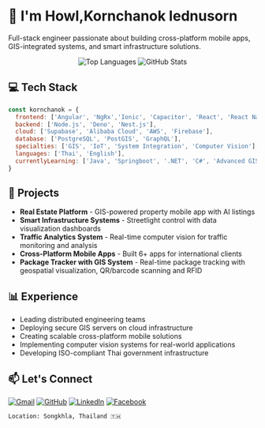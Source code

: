 # 👋 I'm Howl,Kornchanok Iednusorn

Full-stack engineer passionate about building cross-platform mobile apps, GIS-integrated systems, and smart infrastructure solutions.

<div align="center">
  <img src="https://github-readme-stats-chi-one-49.vercel.app/api/top-langs/?username=HKornchanok&hide=MDX,HTML,SCSS&layout=compact" alt="Top Languages" />
  <img src="https://github-readme-stats-chi-one-49.vercel.app/api?username=HKornchanok&show_icons=true" alt="GitHub Stats" />
</div>

## 💻 Tech Stack

```javascript
const kornchanok = {
  frontend: ['Angular', 'NgRx','Ionic', 'Capacitor', 'React', 'React Native', 'Next.js',  'Flutter', 'Swift', 'Kotlin'],
  backend: ['Node.js', 'Deno', 'Nest.js'],
  cloud: ['Supabase', 'Alibaba Cloud', 'AWS', 'Firebase'],
  database: ['PostgreSQL', 'PostGIS', 'GraphQL'],
  specialties: ['GIS', 'IoT', 'System Integration', 'Computer Vision'],
  languages: ['Thai', 'English'],
  currentlyLearning: ['Java', 'Springboot', '.NET', 'C#', 'Advanced GIS', 'AI/ML Optimization']
}
```

## 🚀 Projects

- **Real Estate Platform** - GIS-powered property mobile app with AI listings 
- **Smart Infrastructure Systems** - Streetlight control with data visualization dashboards
- **Traffic Analytics System** - Real-time computer vision for traffic monitoring and analysis
- **Cross-Platform Mobile Apps** - Built 6+ apps for international clients
- **Package Tracker with GIS System** - Real-time package tracking with geospatial visualization, QR/barcode scanning and RFID

## 📊 Experience

- Leading distributed engineering teams
- Deploying secure GIS servers on cloud infrastructure
- Creating scalable cross-platform mobile solutions
- Implementing computer vision systems for real-world applications
- Developing ISO-compliant Thai government infrastructure

## 📫 Let's Connect

[![Gmail](https://img.shields.io/badge/Gmail-D14836?style=for-the-badge&logo=gmail&logoColor=white)](mailto:ied.kornchanok@gmail.com)
[![GitHub](https://img.shields.io/badge/github-%23121011.svg?style=for-the-badge&logo=github&logoColor=white)](https://github.com/HKornchanok)
[![LinkedIn](https://img.shields.io/badge/linkedin-%230077B5.svg?style=for-the-badge&logo=linkedin&logoColor=white)](https://www.linkedin.com/in/kornchanok-iednusorn-435a8a2a0/)
[![Facebook](https://img.shields.io/badge/Facebook-%231877F2.svg?style=for-the-badge&logo=Facebook&logoColor=white)](https://www.facebook.com/howl.kornchanok.77/)

```
Location: Songkhla, Thailand 🇹🇭
```
